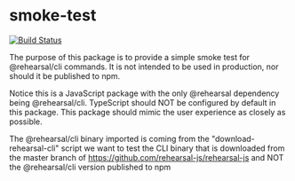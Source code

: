 # smoke-test
[![Build Status](https://github.com/rehearsal-js/smoke-test/workflows/CLI-Smoke-Test/badge.svg)](https://github.com/rehearsal-js/smoke-test/actions/workflows/run-smoke-test.yml)

The purpose of this package is to provide a simple smoke test for @rehearsal/cli commands. It is not intended to be used in production, nor should it be published to npm.

Notice this is a JavaScript package with the only @rehearsal dependency being @rehearsal/cli. TypeScript should NOT be configured by default in this package. This package should mimic the user experience as closely as possible.

The @rehearsal/cli binary imported is coming from the "download-rehearsal-cli" script we want to test the CLI binary that is downloaded from the master branch of https://github.com/rehearsal-js/rehearsal-js and NOT the @rehearsal/cli version published to npm
